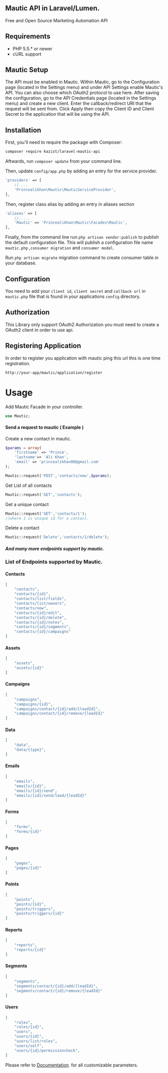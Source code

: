 ## Mautic API in Laravel/Lumen.
Free and Open Source Marketing Automation API

## Requirements
* PHP 5.5.* or newer
* cURL support

## Mautic Setup
The API must be enabled in Mautic. Within Mautic, go to the Configuration page (located in the Settings menu) and under API Settings enable
Mautic's API.  You can also choose which OAuth2 protocol to use here.  After saving the configuration, go to the API Credentials page
(located in the Settings menu) and create a new client.  Enter the callback/redirect URI that the request will be sent from.  Click Apply
then copy the Client ID and Client Secret to the application that will be using the API.

## Installation

First, you'll need to require the package with Composer:
```sh
composer require kazist/laravel-mautic-api
```
Aftwards, run `composer update` from your command line.

Then, update `config/app.php` by adding an entry for the service provider.

```php
'providers' => [
	// ...
	'Princealikhan\Mautic\MauticServiceProvider',
],
```
Then, register class alias by adding an entry in aliases section
```php
'aliases' => [
    //.....
    'Mautic' => 'Princealikhan\Mautic\Facades\Mautic',
],
```
Finally, from the command line run `php artisan vendor:publish` to publish the default configuration file. 
This will publish a configuration file name `mautic.php` ,`consumer migration` and `consumer model`.

Run `php artisan migrate` migration command to create consumer table in your database. 

## Configuration
You need to add your `client id`, `client secret` and  `callback url`  in `mautic.php` file that is found in your applications `config` directory.

## Authorization
This Library only support OAuth2 Authorization
you must need to create a OAuth2 client in order to use api.

## Registering Application
In order to register you application with mautic ping this url this is one time registration.
```url
http://your-app/mautic/application/register
```


# Usage
Add Mautic Facade in your controller.
```php
use Mautic;
```
#### Send a request to mautic ( Example )
Create a new contact in mautic.
```php
$params = array(
    'firstname' => 'Prince',
    'lastname'=> 'Ali Khan',
    'email' => 'princealikhan08@gmail.com'
);

Mautic::request('POST','contacts/new',$params);
```
Get List of all contacts
```php
Mautic::request('GET','contacts');
```
Get a unique contact
```php
Mautic::request('GET','contacts/1');
//where 1 is unique id for a contact.
```

Delete a contact
```php
Mautic::request('Delete','contacts/1/delete');
```
##### And many more endpoints support by mautic.
### List of Endpoints supported by Mautic.

#### Contacts 
```json
[
    "contacts",
    "contacts/{id}",
    "contacts/list/fields",
    "contacts/list/owners",
    "contacts/new",
    "contacts/{id}/edit",
    "contacts/{id}/delete",
    "contacts/{id}/notes",
    "contacts/{id}/segments",
    "contacts/{id}/campaigns"
]
```

#### Assets 
```json
[
    "assets",
    "assets/{id}"
]
```

#### Campaigns 
```json
[
    "campaigns",
    "campaigns/{id}",
    "campaigns/contact/{id}/add/{leadId}",
    "campaigns/contact/{id}/remove/{leadId}"
]
```

#### Data 
```json
[
    "data",
    "data/{type}",
]
```
#### Emails 
```json
[
    "emails",
    "emails/{id}",
    "emails/{id}/send",
    "emails/{id}/send/lead/{leadId}"
]
```

#### Forms 
```json
[
    "forms",
    "forms/{id}"
]
```
#### Pages 
```json
[
    "pages",
    "pages/{id}"
]
```
#### Points 
```json
[
    "points",
    "points/{id}",
    "points/triggers",
    "points/triggers/{id}"
]
```
#### Reports 
```json
[
    "reports",
    "reports/{id}"
]
```
#### Segments 
```json
[
    "segments",
    "segments/contact/{id}/add/{leadId}",
    "segments/contact/{id}/remove/{leadId}"
]
```
#### Users 
```json
[
    "roles",
    "roles/{id}",
    "users",
    "users/{id}",
    "users/list/roles",
    "users/self",
    "users/{id}/permissioncheck",
]
```

Please refer to [Documentation](https://developer.mautic.org).
for all customizable parameters.
